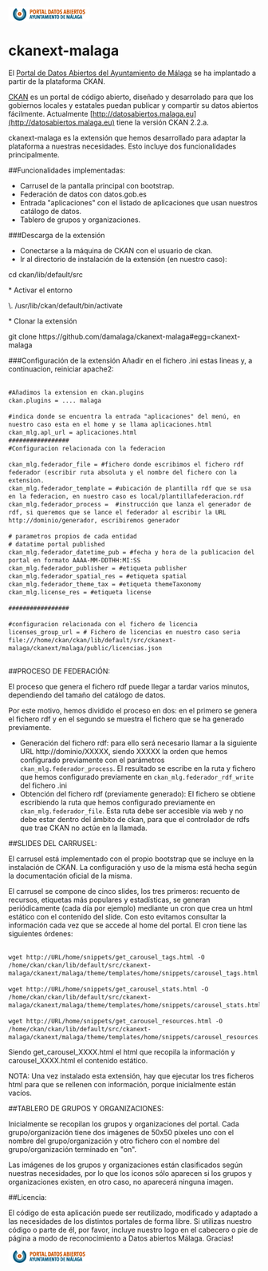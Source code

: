 ![Logo datos abiertos Málaga](https://github.com/damalaga/ckanext-malaga/blob/master/ckanext/malaga/public/images/logoportaldatosabiertos.png)


ckanext-malaga
==============

El [Portal de Datos Abiertos del Ayuntamiento de Málaga](http://datosabiertos.malaga.eu) se ha implantado a partir de la plataforma CKAN.

[CKAN](http://ckan.org) es un portal de código abierto, diseñado y desarrolado para que los gobiernos locales y estatales puedan publicar y compartir su datos abiertos fácilmente. Actualmente [http://datosabiertos.malaga.eu](http://datosabiertos.malaga.eu) tiene la versión CKAN 2.2.a.

ckanext-malaga es la extensión que hemos desarrollado para adaptar la plataforma a nuestras necesidades. Esto incluye dos funcionalidades principalmente.

##Funcionalidades implementadas:
* Carrusel de la pantalla principal con bootstrap.
* Federación de datos con datos.gob.es
* Entrada "aplicaciones" con el listado de aplicaciones que usan nuestros catálogo de datos.
* Tablero de grupos y organizaciones.

###Descarga de la extensión

* Conectarse a la máquina de CKAN con el usuario de ckan.
* Ir al directorio de instalación de la extensión (en nuestro caso):
<p>cd ckan/lib/default/src</p>
* Activar el entorno
<p>\. /usr/lib/ckan/default/bin/activate</p>
* Clonar la extensión
<p>git clone https://github.com/damalaga/ckanext-malaga#egg=ckanext-malaga</p>

###Configuración de la extensión
Añadir en el fichero .ini estas lineas y, a continuacion, reiniciar apache2:
<pre>
<code>
#Añadimos la extension en ckan.plugins
ckan.plugins = .... malaga

#indica donde se encuentra la entrada "aplicaciones" del menú, en nuestro caso esta en el home y se llama aplicaciones.html
ckan_mlg.apl_url = aplicaciones.html 
#################
#Configuracion relacionada con la federacion

ckan_mlg.federador_file = #fichero donde escribimos el fichero rdf federador (escribir ruta absoluta y el nombre del fichero con la extension.
ckan_mlg.federador_template = #ubicación de plantilla rdf que se usa en la federacion, en nuestro caso es local/plantillafederacion.rdf
ckan_mlg.federador_process =  #instrucción que lanza el generador de rdf, si queremos que se lance el federador al escribir la URL http://dominio/generador, escribiremos generador

# parametros propios de cada entidad
# datatime portal published
ckan_mlg.federador_datetime_pub = #fecha y hora de la publicacion del portal en formato AAAA-MM-DDTHH:MI:SS
ckan_mlg.federador_publisher = #etiqueta publisher
ckan_mlg.federador_spatial_res = #etiqueta spatial
ckan_mlg.federador_theme_tax = #etiqueta themeTaxonomy
ckan_mlg.license_res = #etiqueta license

#################

#configuracion relacionada con el fichero de licencia
licenses_group_url = # Fichero de licencias en nuestro caso seria file:///home/ckan/ckan/lib/default/src/ckanext-malaga/ckanext/malaga/public/licencias.json
</code>
</pre>

##PROCESO DE FEDERACIÓN:

El proceso que genera el fichero rdf puede llegar a tardar varios minutos, dependiendo del tamaño del catálogo de datos.

Por este motivo, hemos dividido el proceso en dos: en el primero se genera el fichero rdf y en el segundo se muestra el fichero que se ha generado previamente.
- Generación del fichero rdf: para ello será necesario llamar a la siguiente URL http://dominio/XXXXX, siendo XXXXX la orden que hemos configurado previamente con el parámetros <code>ckan_mlg.federador_process</code>. El resultado se escribe en la ruta y fichero que hemos configurado previamente en <code>ckan_mlg.federador_rdf_write</code> del fichero .ini
- Obtención del fichero rdf (previamente generado): El fichero se obtiene escribiendo la ruta que hemos configurado previamente en <code>ckan_mlg.federador_file</code>. Esta ruta debe ser accesible vía web y no debe estar dentro del ámbito de ckan, para que el controlador de rdfs que trae CKAN no actúe en la llamada.

##SLIDES DEL CARRUSEL:

El carrusel está implementado con el propio bootstrap que se incluye en la instalación de CKAN.
La configuración y uso de la misma está hecha según la documentación oficial de la misma.

El carrusel se compone de cinco slides, los tres primeros: recuento de recursos, etiquetas más populares y estadísticas, se generan periódicamente (cada día por ejemplo) mediante un cron que crea un html estático con el contenido del slide. Con esto evitamos consultar la información cada vez que se accede al home del portal.
El cron tiene las siguientes órdenes:
<pre>
<code>
wget http://URL/home/snippets/get_carousel_tags.html -O /home/ckan/ckan/lib/default/src/ckanext-malaga/ckanext/malaga/theme/templates/home/snippets/carousel_tags.html</code>
<code>
wget http://URL/home/snippets/get_carousel_stats.html -O /home/ckan/ckan/lib/default/src/ckanext-malaga/ckanext/malaga/theme/templates/home/snippets/carousel_stats.html</code>
<code>
wget http://URL/home/snippets/get_carousel_resources.html -O /home/ckan/ckan/lib/default/src/ckanext-malaga/ckanext/malaga/theme/templates/home/snippets/carousel_resources.html</code>
</pre>

Siendo get_carousel_XXXX.html el html que recopila la información y carousel_XXXX.html el contenido estático.

NOTA: Una vez instalado esta extensión, hay que ejecutar los tres ficheros html para que se rellenen con información, porque inicialmente están vacíos.

##TABLERO DE GRUPOS Y ORGANIZACIONES:

Inicialmente se recopilan los grupos y organizaciones del portal. Cada grupo/organización tiene dos imágenes de 50x50 píxeles uno con el nombre del grupo/organización y otro fichero con el nombre del grupo/organización terminado en "on".

Las imágenes de los grupos y organizaciones están clasificados según nuestras necesidades, por lo que los iconos sólo aparecen si los grupos y organizaciones existen, en otro caso, no aparecerá ninguna imagen.

##Licencia:

El código de esta aplicación puede ser reutilizado, modificado y adaptado a las necesidades de los distintos portales de forma libre. Si utilizas nuestro código o parte de él, por favor, incluye nuestro logo en el cabecero o pie de página a modo de reconocimiento a Datos abiertos Málaga. Gracias! 


![Logo datos abiertos Málaga](https://github.com/damalaga/ckanext-malaga/blob/master/ckanext/malaga/public/images/logoportaldatosabiertos.png)
